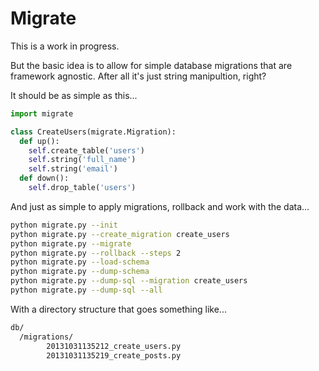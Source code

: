 # Migrate

This is a work in progress.

But the basic idea is to allow for simple database migrations that are framework agnostic. After all it's just string manipultion, right?

It should be as simple as this...

```python
import migrate

class CreateUsers(migrate.Migration):
  def up():
    self.create_table('users')
    self.string('full_name')
    self.string('email')
  def down():
    self.drop_table('users')

```

And just as simple to apply migrations, rollback and work with the data...

```bash
python migrate.py --init
python migrate.py --create_migration create_users
python migrate.py --migrate
python migrate.py --rollback --steps 2
python migrate.py --load-schema
python migrate.py --dump-schema
python migrate.py --dump-sql --migration create_users
python migrate.py --dump-sql --all
```

With a directory structure  that goes something like...

```bash
db/
  /migrations/
        20131031135212_create_users.py
        20131031135219_create_posts.py      
```
